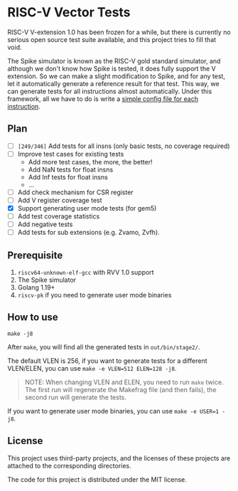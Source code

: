 # RISC-V Vector Tests

RISC-V V-extension 1.0 has been frozen for a while, but there is currently no serious open source test suite available, and this project tries to fill that void.

The Spike simulator is known as the RISC-V gold standard simulator, and although we don't know how Spike is tested, it does fully support the V extension. So we can make a slight modification to Spike, and for any test, let it automatically generate a reference result for that test. This way, we can generate tests for all instructions almost automatically. Under this framework, all we have to do is write a [simple config file for each instruction](configs/).

## Plan

- [ ] `[249/346]` Add tests for all insns (only basic tests, no coverage required)
- [ ] Improve test cases for existing tests
  - Add more test cases, the more, the better! 
  - Add NaN tests for float insns
  - Add Inf tests for float insns
  - ...
- [ ] Add check mechanism for CSR register
- [ ] Add V register coverage test
- [x] Support generating user mode tests (for gem5)
- [ ] Add test coverage statistics
- [ ] Add negative tests
- [ ] Add tests for sub extensions (e.g. Zvamo, Zvfh).

## Prerequisite

1. `riscv64-unknown-elf-gcc` with RVV 1.0 support
2. The Spike simulator
3. Golang 1.19+
4. `riscv-pk` if you need to generate user mode binaries

## How to use

```
make -j8
```

After `make`, you will find all the generated tests in `out/bin/stage2/`.

The default VLEN is 256, if you want to generate tests for a different VLEN/ELEN, you can use `make -e VLEN=512 ELEN=128 -j8`.

> NOTE: When changing VLEN and ELEN, you need to run `make` twice. The first run will regenerate the Makefrag file (and then fails), the second run will generate the tests.

If you want to generate user mode binaries, you can use `make -e USER=1 -j8`.

## License

This project uses third-party projects, and the licenses of these projects are attached to the corresponding directories.

The code for this project is distributed under the MIT license.
